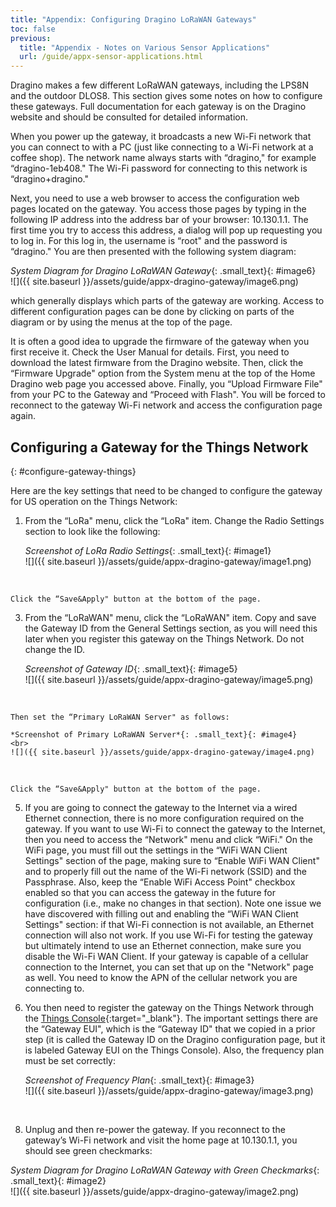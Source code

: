 ```yaml
---
title: "Appendix: Configuring Dragino LoRaWAN Gateways"
toc: false
previous:
  title: "Appendix - Notes on Various Sensor Applications"
  url: /guide/appx-sensor-applications.html
---
```

Dragino makes a few different LoRaWAN gateways, including the LPS8N
and the outdoor DLOS8. This
section gives some notes on how to configure these gateways. Full
documentation for each gateway is on the Dragino website and should be
consulted for detailed information.

When you power up the gateway, it broadcasts a new Wi-Fi network that
you can connect to with a PC (just like connecting to a Wi-Fi network at
a coffee shop). The network name always starts with “dragino," for
example “dragino-1eb408." The Wi-Fi password for connecting to this
network is “dragino+dragino."

Next, you need to use a web browser to access the configuration web
pages located on the gateway. You access those pages by typing in the
following IP address into the address bar of your browser: 10.130.1.1.
The first time you try to access this address, a dialog will pop up
requesting you to log in. For this log in, the username is “root" and
the password is “dragino." You are then presented with the following
system diagram:

*System Diagram for Dragino LoRaWAN Gateway*{: .small_text}{: #image6}
<br>
![]({{ site.baseurl }}/assets/guide/appx-dragino-gateway/image6.png)
<br>

which generally displays which parts of the gateway are working. Access
to different configuration pages can be done by clicking on parts of the
diagram or by using the menus at the top of the page.

It is often a good idea to upgrade the firmware of the gateway when you
first receive it. Check the User Manual for details. First, you need to
download the latest firmware from the Dragino website. Then, click the
“Firmware Upgrade" option from the System menu at the top of the Home
Dragino web page you accessed above. Finally, you “Upload Firmware File"
from your PC to the Gateway and “Proceed with Flash". You will be forced
to reconnect to the gateway Wi-Fi network and access the configuration
page again.

## Configuring a Gateway for the Things Network
{: #configure-gateway-things}

Here are the key settings that need to be changed to configure the
gateway for US operation on the Things Network:

1.  From the “LoRa" menu, click the “LoRa" item. Change the Radio
    Settings section to look like the following:

    *Screenshot of LoRa Radio Settings*{: .small_text}{: #image1}
    <br>
    ![]({{ site.baseurl }}/assets/guide/appx-dragino-gateway/image1.png)
<br>

    Click the “Save&Apply" button at the bottom of the page.

3.  From the “LoRaWAN" menu, click the “LoRaWAN" item. Copy and save the
    Gateway ID from the General Settings section, as you will need this
    later when you register this gateway on the Things Network. Do not
    change the ID.

    *Screenshot of Gateway ID*{: .small_text}{: #image5}
    <br>
    ![]({{ site.baseurl }}/assets/guide/appx-dragino-gateway/image5.png)
<br>

    Then set the “Primary LoRaWAN Server" as follows:

    *Screenshot of Primary LoRaWAN Server*{: .small_text}{: #image4}
    <br>
    ![]({{ site.baseurl }}/assets/guide/appx-dragino-gateway/image4.png)
<br>

    Click the “Save&Apply" button at the bottom of the page.

5.  If you are going to connect the gateway to the Internet via a wired
    Ethernet connection, there is no more configuration required on the
    gateway. If you want to use Wi-Fi to connect the gateway to the
    Internet, then you need to access the “Network" menu and click
    “WiFi." On the WiFi page, you must fill out the settings in the
    “WiFi WAN Client Settings" section of the page, making sure to
    “Enable WiFi WAN Client" and to properly fill out the name of the
    Wi-Fi network (SSID) and the Passphrase. Also, keep the “Enable WiFi
    Access Point" checkbox enabled so that you can access the gateway in
    the future for configuration (i.e., make no changes in that
    section).
    Note one issue we have discovered with filling out and enabling the
    “WiFi WAN Client Settings" section: if that Wi-Fi connection is
    not available, an Ethernet connection will also not work. If you use
    Wi-Fi for testing the gateway but ultimately intend to use an
    Ethernet connection, make sure you disable the Wi-Fi WAN Client.
    If your gateway is capable of a cellular connection to the Internet,
    you can set that up on the "Network" page as well.  You need to
    know the APN of the cellular network you are connecting to.

6.  You then need to register the gateway on the Things Network through
    the [Things
    Console](https://console.cloud.thethings.network/https:/console.cloud.thethings.network/){:target="_blank"}.
    The important settings there are the “Gateway EUI", which is the
    “Gateway ID" that we copied in a prior step (it is called the
    Gateway ID on the Dragino configuration page, but it is labeled
    Gateway EUI on the Things Console). Also, the frequency plan must be
    set correctly:

    *Screenshot of Frequency Plan*{: .small_text}{: #image3}
    <br>
    ![]({{ site.baseurl }}/assets/guide/appx-dragino-gateway/image3.png)
<br>

8.  Unplug and then re-power the gateway. If you reconnect to the
    gateway’s Wi-Fi network and visit the home page at 10.130.1.1, you
    should see green checkmarks:


*System Diagram for Dragino LoRaWAN Gateway with Green Checkmarks*{: .small_text}{: #image2}
<br>
![]({{ site.baseurl }}/assets/guide/appx-dragino-gateway/image2.png)
<br>
